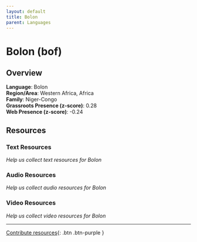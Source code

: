 ```yaml
---
layout: default
title: Bolon
parent: Languages
---
```


# Bolon (bof)

## Overview

**Language**: Bolon  
**Region/Area**: Western Africa, Africa  
**Family**: Niger-Congo  
**Grassroots Presence (z-score)**: 0.28  
**Web Presence (z-score)**: -0.24  

## Resources

### Text Resources
*Help us collect text resources for Bolon*

### Audio Resources
*Help us collect audio resources for Bolon*

### Video Resources
*Help us collect video resources for Bolon*

---

[Contribute resources](https://forms.office.com/e/1SfLJx3u1r){: .btn .btn-purple }

